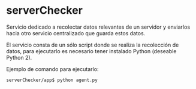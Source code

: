 # serverChecker

Servicio dedicado a recolectar datos relevantes de un servidor y enviarlos hacia otro servicio centralizado que guarda estos datos.

El servicio consta de un sólo script donde se realiza la recolección de datos, para ejecutarlo es necesario tener instalado Python (deseable Python 2).

Ejemplo de comando para ejecutarlo:

` serverChecker/app$ python agent.py `  
